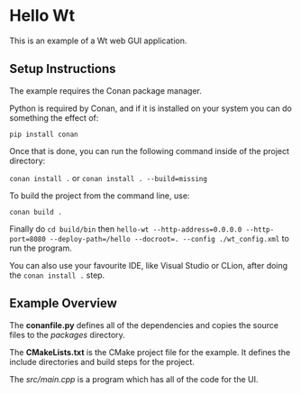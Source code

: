 # Hello Wt

This is an example of a Wt web GUI application.

## Setup Instructions
The example requires the Conan package manager.

Python is required by Conan, and if it is installed on your system you can do something the effect of:

``pip install conan``

Once that is done, you can run the following command inside of the project directory:

```conan install .``` or ```conan install . --build=missing```

To build the project from the command line, use:

``conan build .``

Finally do ``cd build/bin`` then ``hello-wt --http-address=0.0.0.0 --http-port=8080 --deploy-path=/hello --docroot=. --config ./wt_config.xml`` to run the program.

You can also use your favourite IDE, like Visual Studio or CLion, after doing the ``conan install .`` step.


## Example Overview
The **conanfile.py** defines all of the dependencies and copies the source files to the _packages_ directory.

The **CMakeLists.txt** is the CMake project file for the example. It defines the include directories and build steps for the project.

The _src/main.cpp_ is a program which has all of the code for the UI.

